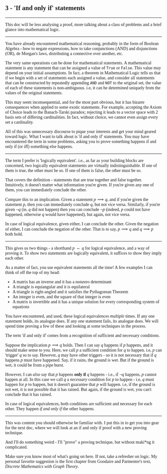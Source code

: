 <span style='font-family: Calibri'>

## 3 - 'If and only if' statements

</span>

---

<span style='font-family: Bahnschrift'>

This doc will be less analysing a proof, more talking about a class of problems and a brief glance into mathematical logic.

---

You have already encountered mathematical reasoning, probably in the form of Boolean Algebra - how to negate expressions, how to take conjunctions (AND) and disjunctions (OR), de Morgan's laws, distributing a connective over another, etc.

The very same operations can be done for mathematical statements. A mathematical statement is any statement that can be assigned a value of `True` or `False`. This value may depend on your initial assumptions. In fact, a theorem in Mathematical Logic tells us that if we begin with a set of statements each assigned a value, and consider all statements that can be constructed by repeatedly appending `AND` and `NOT` to the original set, the value of each of these statements is non-ambiguous. i.e, it can be determined uniquely from the values of the original statements.

This may seem inconsequential, and for the most part obvious, but it has bizarre consequences when applied to some exotic statements. For example, accepting the Axiom of Choice leads to the Banach-Tarski paradox; rejecting it leads to a vector space with 2 basis sets of differing cardinalities. In fact, without choice, we cannot even assign every set a cardinality.

All of this was unnecessary discourse to pique your interests and get your mind geared toward logic. What I want to talk about is 'if and only if' statements. You may have encountered the term in some problems, asking you to prove something happens if and only if (or iff) something else happens.

---

The term I prefer is 'logically equivalent'. i.e., as far as your building blocks are concerned, two logically equivalent statements are virtually indistinguishable. If one of them is true, the other must be so. If one of them is false, the other must be so.

That covers the definition - statements that are true together and false together. Intuitively, it doesn't matter what information you're given. If you're given any one of them, you can immediately conclude the other.

Compare this to an implication. Given a statement $p \implies q$, and if you're given the statement $p$, then you can immediately conclude $q$, but not vice versa. Similarly, if you're given $\neg q$ (ie, $q$ did not happen) then you can conclude $\neg p$ (indeed, $p$ could not have happened, otherwise $q$ would have happened), but again, not vice versa.

In case of logical equivalence, given either, I can conclude the other. Given the negation of either, I can conclude the negation of the other. That is to say, $p \implies q$ and $q \implies p$ both hold.

---

This gives us two things - a shorthand $p \iff q$ for logical equivalence, and a way of proving it. To show two statements are logically equivalent, it suffices to show they imply each other.

As a matter of fact, you use equivalent statements all the time! A few examples I can think of off the top of my head:

- A matrix has an inverse and it has a nonzero determinant
- A triangle is equiangular and it is equilateral
- A triangle is right-angled and it satisfies the Pythagorean Theorem
- An integer is even, and the square of that integer is even
- A matrix is invertible and it has a unique solution for every corresponding system of equations

You have encountered, and used, these logical equivalences *multiple* times. If any one statement holds, its analogue does. If any one statement fails, its analogue does. We will spend time proving a few of these and looking at some techniques in the process.

The term 'if and only if' comes from a recognition of sufficient and necessary conditions.

Suppose the implication $p \implies q$ holds. Then I can say $q$ happens if $p$ happens, and it should make sense to you. Here, we call $p$ a sufficient condition for $q$ to happen. i.e, $p$ can 'trigger' $q$ so to say. However, $q$ may have other triggers - so it is not necessary that if $q$ happens $p$ must have happened. Say, if it rains, the ground is wet. But if the ground is wet, it could be from a pipe burst.

However, I can *also* say that $p$ happens **only if** $q$ happens - i.e., if $\neg q$ happens, $p$ cannot happen at all. In this case we call $q$ a *necessary* condition for $p$ to happen - i.e, $q$ must happen for $p$ to happen, but it doesn't guarantee that $p$ will happen. i.e, if the ground is not wet, it is not possible that it has rained. But again, if the ground is wet, you can't conclude that it has rained.

In case of logical equivalences, both conditions are sufficient and necessary for each other. They happen *if and only if* the other happens.

---

This was content you should otherwise be familiar with. I put this in to get you into gear for the next doc, where we will look at an if and only if proof with a new proving technique.

And I'll do something weird - I'll "prove" a proving technique, but without maki*ng it complicated.

Make sure you know most of what's going on here. If not, take a refresher on logic. My personal favorite suggestion is the first chapter from Goodaire and Parmenter's text, *Discrete Mathematics with Graph Theory*.

</span>